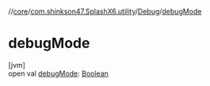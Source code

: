 //[core](../../../index.md)/[com.shinkson47.SplashX6.utility](../index.md)/[Debug](index.md)/[debugMode](debug-mode.md)

# debugMode

[jvm]\
open val [debugMode](debug-mode.md): [Boolean](https://kotlinlang.org/api/latest/jvm/stdlib/kotlin/-boolean/index.html)
